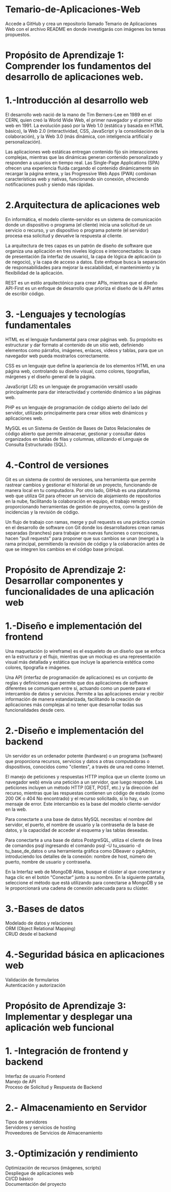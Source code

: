 # Temario-de-Aplicaciones-Web
Accede a GitHub y crea un repositorio llamado Temario de Aplicaciones Web con el archivo README en donde investigarás con imágenes los temas propuestos.

# Propósito de Aprendizaje 1: Comprender los fundamentos del desarrollo de aplicaciones web.  
# 1.-Introducción al desarrollo web 
El desarrollo web nació de la mano de Tim Berners-Lee en 1989 en el CERN, quien creó la World Wide Web, el primer navegador y el primer sitio web en 1991. La evolución pasó por la Web 1.0 (estática y basada en HTML básico), la Web 2.0 (interactividad, CSS, JavaScript y la consolidación de la colaboración), y la Web 3.0 (más dinámica, con inteligencia artificial y personalización).  

Las aplicaciones web estáticas entregan contenido fijo sin interacciones complejas, mientras que las dinámicas generan contenido personalizado y responden a usuarios en tiempo real. Las Single-Page Applications (SPA) ofrecen una experiencia fluida cargando el contenido dinámicamente sin recargar la página entera, y las Progressive Web Apps (PWA) combinan características web y nativas, funcionando sin conexión, ofreciendo notificaciones push y siendo más rápidas.  
 
# 2.Arquitectura de aplicaciones web  
En informática, el modelo cliente-servidor es un sistema de comunicación donde un dispositivo o programa (el cliente) inicia una solicitud de un servicio o recurso, y un dispositivo o programa potente (el servidor) procesa esa solicitud y devuelve la respuesta al cliente.  

La arquitectura de tres capas es un patrón de diseño de software que organiza una aplicación en tres niveles lógicos e interconectados: la capa de presentación (la interfaz de usuario), la capa de lógica de aplicación (o de negocio), y la capa de acceso a datos. Este enfoque busca la separación de responsabilidades para mejorar la escalabilidad, el mantenimiento y la flexibilidad de la aplicación.  

REST es un estilo arquitectónico para crear APIs, mientras que el diseño API-First es un enfoque de desarrollo que prioriza el diseño de la API antes de escribir código.  

# 3. -Lenguajes y tecnologías fundamentales  
HTML es el lenguaje fundamental para crear páginas web. Su propósito es estructurar y dar formato al contenido de un sitio web, definiendo elementos como párrafos, imágenes, enlaces, videos y tablas, para que un navegador web pueda mostrarlos correctamente.

CSS es un lenguaje que define la apariencia de los elementos HTML en una página web, controlando su diseño visual, como colores, tipografías, márgenes y el diseño general de la página.

JavaScript (JS) es un lenguaje de programación versátil usado principalmente para dar interactividad y contenido dinámico a las páginas web.

PHP es un lenguaje de programación de código abierto del lado del servidor, utilizado principalmente para crear sitios web dinámicos y aplicaciones web.

MySQL es un Sistema de Gestión de Bases de Datos Relacionales de código abierto que permite almacenar, gestionar y consultar datos organizados en tablas de filas y columnas, utilizando el Lenguaje de Consulta Estructurado (SQL).

# 4.-Control de versiones  
Git es un sistema de control de versiones, una herramienta que permite rastrear cambios y gestionar el historial de un proyecto, funcionando de manera local en tu computadora. Por otro lado, GitHub es una plataforma web que utiliza Git para ofrecer un servicio de alojamiento de repositorios en la nube, facilitando la colaboración en equipo, el trabajo remoto y proporcionando herramientas de gestión de proyectos, como la gestión de incidencias y la revisión de código.  

Un flujo de trabajo con ramas, merge y pull requests es una práctica común en el desarrollo de software con Git donde los desarrolladores crean ramas separadas (branches) para trabajar en nuevas funciones o correcciones, hacen "pull requests" para proponer que sus cambios se unan (merge) a la rama principal, permitiendo la revisión de código y la colaboración antes de que se integren los cambios en el código base principal.  

# Propósito de Aprendizaje 2: Desarrollar componentes y funcionalidades de una aplicación web  
# 1.-Diseño e implementación del frontend  
Una maquetación (o wireframe) es el esqueleto de un diseño que se enfoca en la estructura y el flujo, mientras que un mockup es una representación visual más detallada y estática que incluye la apariencia estética como colores, tipografía e imágenes.  

Una API (interfaz de programación de aplicaciones) es un conjunto de reglas y definiciones que permite que dos aplicaciones de software diferentes se comuniquen entre sí, actuando como un puente para el intercambio de datos y servicios. Permite a las aplicaciones enviar y recibir información de manera estandarizada, facilitando la creación de aplicaciones más complejas al no tener que desarrollar todas sus funcionalidades desde cero.  

# 2.-Diseño e implementación del backend  
Un servidor es un ordenador potente (hardware) o un programa (software) que proporciona recursos, servicios y datos a otras computadoras o dispositivos, conocidos como "clientes", a través de una red como Internet.  
 
El manejo de peticiones y respuestas HTTP implica que un cliente (como un navegador web) envía una petición a un servidor, que luego responde. Las peticiones incluyen un método HTTP (GET, POST, etc.) y la dirección del recurso, mientras que las respuestas contienen un código de estado (como 200 OK o 404 No encontrado) y el recurso solicitado, si lo hay, o un mensaje de error. Este intercambio es la base del modelo cliente-servidor en la web.  
 
Para conectarte a una base de datos MySQL necesitas: el nombre del servidor, el puerto, el nombre de usuario y la contraseña de la base de datos, y la capacidad de acceder al esquema y las tablas deseadas.  

Para conectarte a una base de datos PostgreSQL, utiliza el cliente de línea de comandos psql ingresando el comando psql -U tu_usuario -d tu_base_de_datos o una herramienta gráfica como DBeaver o pgAdmin, introduciendo los detalles de la conexión: nombre de host, número de puerto, nombre de usuario y contraseña.  

En la Interfaz web de MongoDB Atlas, busque el clúster al que conectarse y haga clic en el botón “Conectar“ junto a su nombre. En la siguiente pantalla, seleccione el método que está utilizando para conectarse a MongoDB y se le proporcionará una cadena de conexión adecuada para su clúster.  

# 3.-Bases de datos  
 Modelado de datos y relaciones  
ORM (Object Relational Mapping)  
CRUD desde el backend  
# 4.-Seguridad básica en aplicaciones web  
Validación de formularios  
Autenticación y autorización   

# Propósito de Aprendizaje 3: Implementar y desplegar una aplicación web funcional  
# 1. -Integración de frontend y backend  
Interfaz de usuario Frontend  
Manejo de API  
Proceso de Solicitud y Respuesta de Backend  

# 2.- Almacenamiento en Servidor  
Tipos de servidores   
Servidores y servicios de hosting   
Proveedores de Servicios de Almacenamiento  

# 3.-Optimización y rendimiento  
Optimización de recursos (imágenes, scripts)  
Despliegue de aplicaciones web  
CI/CD básico  
Documentación del proyecto  

